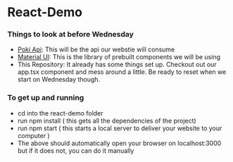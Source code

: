# React-Demo


### Things to look at before Wednesday
- [Poki Api](https://pokeapi.co/): This will be the api our webstie will consume
- [Material UI](https://material-ui.com/): This is the library of prebuilt components we will be using
- This Repository: It already has some things set up. Checkout out our app.tsx component and mess around a little. Be ready to reset when we start on Wednesday though.

### To get up and running
- cd into the react-demo folder
- run npm install ( this gets all the dependencies of the project)
- run npm start ( this starts a local server to deliver your website to your computer )
- The above should automatically open your browser on localhost:3000 but if it does not, you can do it manually

